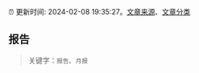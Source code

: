 :alarm_clock: 更新时间: 2024-02-08 19:35:27。[文章来源](/README.md)、[文章分类](/TAGS.md)

## 报告


> 关键字：`报告`、`月报`



